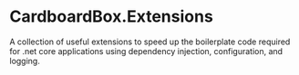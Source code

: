# CardboardBox.Extensions
A collection of useful extensions to speed up the boilerplate code required for .net core applications using dependency injection, configuration, and logging.
